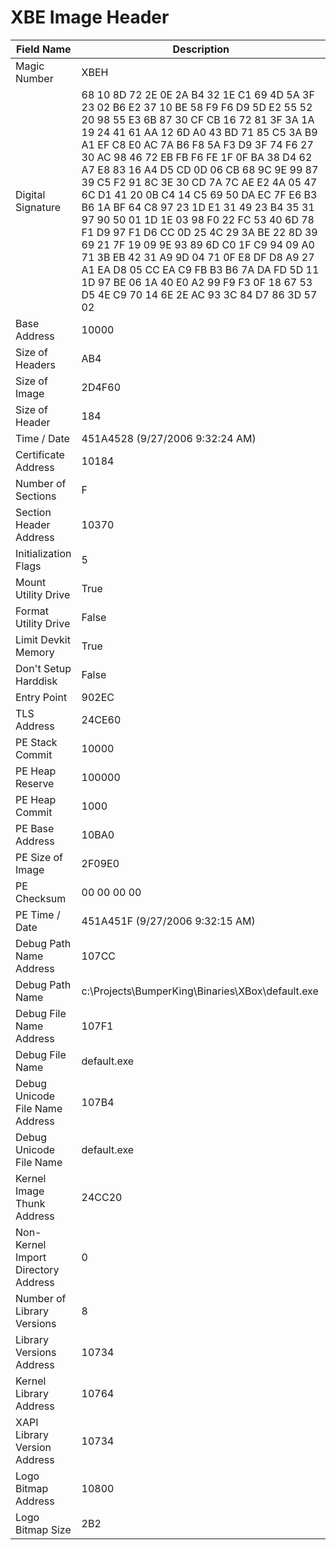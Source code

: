 # XBE Image Header

| Field Name | Description |
|---|---|
| Magic Number | XBEH |
| Digital Signature | 68 10 8D 72 2E 0E 2A B4 32 1E C1 69 4D 5A 3F 23 02 B6 E2 37 10 BE 58 F9 F6 D9 5D E2 55 52 20 98 55 E3 6B 87 30 CF CB 16 72 81 3F 3A 1A 19 24 41 61 AA 12 6D A0 43 BD 71 85 C5 3A B9 A1 EF C8 E0 AC 7A B6 F8 5A F3 D9 3F 74 F6 27 30 AC 98 46 72 EB FB F6 FE 1F 0F BA 38 D4 62 A7 E8 83 16 A4 D5 CD 0D 06 CB 68 9C 9E 99 87 39 C5 F2 91 8C 3E 30 CD 7A 7C AE E2 4A 05 47 6C D1 41 20 0B C4 14 C5 69 50 DA EC 7F E6 B3 B6 1A BF 64 C8 97 23 1D E1 31 49 23 B4 35 31 97 90 50 01 1D 1E 03 98 F0 22 FC 53 40 6D 78 F1 D9 97 F1 D6 CC 0D 25 4C 29 3A BE 22 8D 39 69 21 7F 19 09 9E 93 89 6D C0 1F C9 94 09 A0 71 3B EB 42 31 A9 9D 04 71 0F E8 DF D8 A9 27 A1 EA D8 05 CC EA C9 FB B3 B6 7A DA FD 5D 11 1D 97 BE 06 1A 40 E0 A2 99 F9 F3 0F 18 67 53 D5 4E C9 70 14 6E 2E AC 93 3C 84 D7 86 3D 57 02 |
| Base Address | 10000 |
| Size of Headers | AB4 |
| Size of Image | 2D4F60 |
| Size of Header | 184 |
| Time / Date | 451A4528 (9/27/2006 9:32:24 AM) |
| Certificate Address | 10184 |
| Number of Sections | F |
| Section Header Address | 10370 |
| Initialization Flags | 5 |
| Mount Utility Drive | True |
| Format Utility Drive | False |
| Limit Devkit Memory | True |
| Don't Setup Harddisk | False |
| Entry Point | 902EC |
| TLS Address | 24CE60 |
| PE Stack Commit | 10000 |
| PE Heap Reserve | 100000 |
| PE Heap Commit | 1000 |
| PE Base Address | 10BA0 |
| PE Size of Image | 2F09E0 |
| PE Checksum | 00 00 00 00 |
| PE Time / Date | 451A451F (9/27/2006 9:32:15 AM) |
| Debug Path Name Address | 107CC |
| Debug Path Name | c:\Projects\BumperKing\Binaries\XBox\default.exe |
| Debug File Name Address | 107F1 |
| Debug File Name | default.exe |
| Debug Unicode File Name Address | 107B4 |
| Debug Unicode File Name | default.exe |
| Kernel Image Thunk Address | 24CC20 |
| Non-Kernel Import Directory Address | 0 |
| Number of Library Versions | 8 |
| Library Versions Address | 10734 |
| Kernel Library Address | 10764 |
| XAPI Library Version Address | 10734 |
| Logo Bitmap Address | 10800 |
| Logo Bitmap Size | 2B2 |
